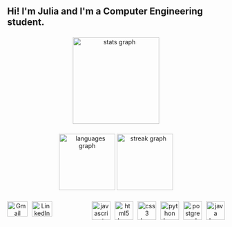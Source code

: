 <h2 align="left">Hi! I'm Julia and I'm a Computer Engineering student.</h2>

###

###

<div align="center">
  <img src="https://github-readme-stats.vercel.app/api?username=julia-oliver&hide_title=false&hide_rank=false&show_icons=true&include_all_commits=true&count_private=true&disable_animations=false&theme=dracula&locale=en&hide_border=false" height="200" alt="stats graph"  />
</div>

###

<div align="center">
  <img src="https://github-readme-stats.vercel.app/api/top-langs?username=julia-oliver&locale=en&hide_title=false&layout=compact&card_width=320&langs_count=5&theme=dracula&hide_border=false&order=2" height="130" alt="languages graph"  />
  <img src="https://streak-stats.demolab.com?user=julia-oliver&locale=en&mode=daily&theme=dracula&hide_border=false&border_radius=5&order=3" height="130" alt="streak graph"  />
</div>

###

<div align="center" style="display: flex; justify-content: space-between; width: 100%;">
  
  <!-- Social Media Icons (left side) -->
  <div style="display: flex; gap: 10px;">
    <a href="mailto:juliaoliver.fsa@gmail.com" target="_blank">
      <img src="https://raw.githubusercontent.com/maurodesouza/profile-readme-generator/master/src/assets/icons/social/gmail/default.svg" width="47" height="35" alt="Gmail Logo" />
    </a>
    <a href="https://www.linkedin.com/in/julia-oliveira-643169267/" target="_blank">
      <img src="https://raw.githubusercontent.com/maurodesouza/profile-readme-generator/master/src/assets/icons/social/linkedin/default.svg" width="47" height="35" alt="LinkedIn Logo" />
    </a>
  </div>

  <!-- Skill Icons (right side) -->
  <div style="display: flex; gap: 10px;">
    <img src="https://skillicons.dev/icons?i=js" height="43" alt="javascript logo" />
    <img src="https://skillicons.dev/icons?i=html" height="43" alt="html5 logo" />
    <img src="https://skillicons.dev/icons?i=css" height="43" alt="css3 logo" />
    <img src="https://skillicons.dev/icons?i=py" height="43" alt="python logo" />
    <img src="https://skillicons.dev/icons?i=postgres" height="43" alt="postgresql logo" />
    <img src="https://skillicons.dev/icons?i=java" height="43" alt="java logo" />
  </div>
  
</div>

###


